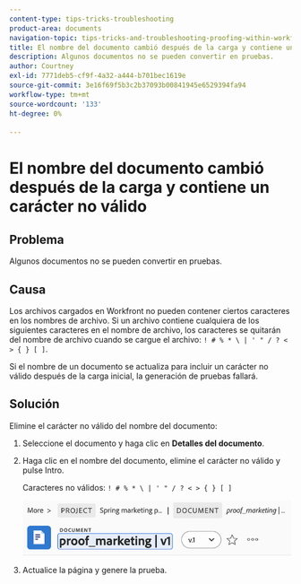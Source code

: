 ```yaml
---
content-type: tips-tricks-troubleshooting
product-area: documents
navigation-topic: tips-tricks-and-troubleshooting-proofing-within-workfront
title: El nombre del documento cambió después de la carga y contiene un carácter no válido
description: Algunos documentos no se pueden convertir en pruebas.
author: Courtney
exl-id: 7771deb5-cf9f-4a32-a444-b701bec1619e
source-git-commit: 3e16f69f5b3c2b37093b00841945e6529394fa94
workflow-type: tm+mt
source-wordcount: '133'
ht-degree: 0%

---
```


# El nombre del documento cambió después de la carga y contiene un carácter no válido

## Problema

Algunos documentos no se pueden convertir en pruebas.

## Causa

Los archivos cargados en Workfront no pueden contener ciertos caracteres en los nombres de archivo. Si un archivo contiene cualquiera de los siguientes caracteres en el nombre de archivo, los caracteres se quitarán del nombre de archivo cuando se cargue el archivo: `! # % * \ | ' " / ? < > { } [ ]`.

Si el nombre de un documento se actualiza para incluir un carácter no válido después de la carga inicial, la generación de pruebas fallará.

## Solución

Elimine el carácter no válido del nombre del documento:

1. Seleccione el documento y haga clic en **Detalles del documento**.
1. Haga clic en el nombre del documento, elimine el carácter no válido y pulse Intro.

   Caracteres no válidos: `! # % * \ | ' " / ? < > { } [ ]`

   ![](assets/doc-name.png)

1. Actualice la página y genere la prueba.
